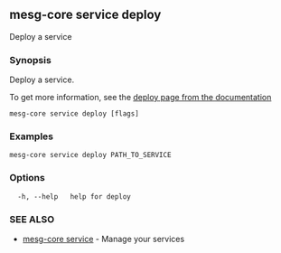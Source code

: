 ## mesg-core service deploy

Deploy a service

### Synopsis

Deploy a service.

To get more information, see the [deploy page from the documentation](https://docs.mesg.com/service/deploy-a-service)

```
mesg-core service deploy [flags]
```

### Examples

```
mesg-core service deploy PATH_TO_SERVICE
```

### Options

```
  -h, --help   help for deploy
```

### SEE ALSO

* [mesg-core service](mesg-core_service.md)	 - Manage your services

